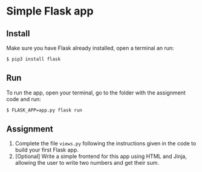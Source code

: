 # Simple Flask app

## Install

Make sure you have Flask already installed, open a terminal an run:

```bash
$ pip3 install flask
```

## Run

To run the app, open your terminal, go to the folder with the assignment code and run:

```bash
$ FLASK_APP=app.py flask run
```

## Assignment

1. Complete the file `views.py` following the instructions given in the code to build your first Flask app.
2. [Optional] Write a simple frontend for this app using HTML and Jinja, allowing the user to write two numbers and get their sum.

